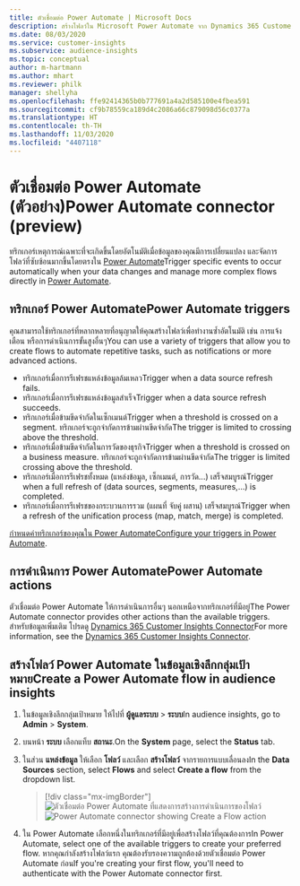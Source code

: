 ```yaml
---
title: ตัวเชื่อมต่อ Power Automate | Microsoft Docs
description: สร้างโฟลว์ใน Microsoft Power Automate จาก Dynamics 365 Customer Insights.
ms.date: 08/03/2020
ms.service: customer-insights
ms.subservice: audience-insights
ms.topic: conceptual
author: m-hartmann
ms.author: mhart
ms.reviewer: philk
manager: shellyha
ms.openlocfilehash: ffe92414365b0b777691a4a2d585100e4fbea591
ms.sourcegitcommit: cf9b78559ca189d4c2086a66c879098d56c0377a
ms.translationtype: HT
ms.contentlocale: th-TH
ms.lasthandoff: 11/03/2020
ms.locfileid: "4407118"
---
```

# <a name="power-automate-connector-preview"></a><span data-ttu-id="eb2ac-103">ตัวเชื่อมต่อ Power Automate (ตัวอย่าง)</span><span class="sxs-lookup"><span data-stu-id="eb2ac-103">Power Automate connector (preview)</span></span>

<span data-ttu-id="eb2ac-104">ทริกเกอร์เหตุการณ์เฉพาะที่จะเกิดขึ้นโดยอัตโนมัติเมื่อข้อมูลของคุณมีการเปลี่ยนแปลง และจัดการโฟลว์ที่ซับซ้อนมากขึ้นโดยตรงใน [Power Automate](https://flow.microsoft.com/)</span><span class="sxs-lookup"><span data-stu-id="eb2ac-104">Trigger specific events to occur automatically when your data changes and manage more complex flows directly in [Power Automate](https://flow.microsoft.com/).</span></span>

## <a name="power-automate-triggers"></a><span data-ttu-id="eb2ac-105">ทริกเกอร์ Power Automate</span><span class="sxs-lookup"><span data-stu-id="eb2ac-105">Power Automate triggers</span></span>

<span data-ttu-id="eb2ac-106">คุณสามารถใช้ทริกเกอร์ที่หลากหลายที่อนุญาตให้คุณสร้างโฟลว์เพื่อทำงานซ้ำอัตโนมัติ เช่น การแจ้งเตือน หรือการดำเนินการขั้นสูงอื่นๆ</span><span class="sxs-lookup"><span data-stu-id="eb2ac-106">You can use a variety of triggers that allow you to create flows to automate repetitive tasks, such as notifications or more advanced actions.</span></span> 

- <span data-ttu-id="eb2ac-107">ทริกเกอร์เมื่อการรีเฟรชแหล่งข้อมูลล้มเหลว</span><span class="sxs-lookup"><span data-stu-id="eb2ac-107">Trigger when a data source refresh fails.</span></span> 
- <span data-ttu-id="eb2ac-108">ทริกเกอร์เมื่อการรีเฟรชแหล่งข้อมูลสำเร็จ</span><span class="sxs-lookup"><span data-stu-id="eb2ac-108">Trigger when a data source refresh succeeds.</span></span>
- <span data-ttu-id="eb2ac-109">ทริกเกอร์เมื่อข้ามขีดจำกัดในเซ็กเมนต์</span><span class="sxs-lookup"><span data-stu-id="eb2ac-109">Trigger when a threshold is crossed on a segment.</span></span> <span data-ttu-id="eb2ac-110">ทริกเกอร์จะถูกจำกัดการข้ามผ่านขีดจำกัด</span><span class="sxs-lookup"><span data-stu-id="eb2ac-110">The trigger is limited to crossing above the threshold.</span></span>
- <span data-ttu-id="eb2ac-111">ทริกเกอร์เมื่อข้ามขีดจำกัดในการวัดของธุรกิจ</span><span class="sxs-lookup"><span data-stu-id="eb2ac-111">Trigger when a threshold is crossed on a business measure.</span></span> <span data-ttu-id="eb2ac-112">ทริกเกอร์จะถูกจำกัดการข้ามผ่านขีดจำกัด</span><span class="sxs-lookup"><span data-stu-id="eb2ac-112">The trigger is limited crossing above the threshold.</span></span>
- <span data-ttu-id="eb2ac-113">ทริกเกอร์เมื่อการรีเฟรชทั้งหมด (แหล่งข้อมูล, เซ็กเมนต์, การวัด...) เสร็จสมบูรณ์</span><span class="sxs-lookup"><span data-stu-id="eb2ac-113">Trigger when a full refresh of (data sources, segments, measures,...) is completed.</span></span>
- <span data-ttu-id="eb2ac-114">ทริกเกอร์เมื่อการรีเฟรชของกระบวนการรวม (แผนที่ จับคู่ ผสาน) เสร็จสมบูรณ์</span><span class="sxs-lookup"><span data-stu-id="eb2ac-114">Trigger when a refresh of the unification process (map, match, merge) is completed.</span></span>

<span data-ttu-id="eb2ac-115">[กำหนดค่าทริกเกอร์ของคุณใน Power Automate](https://flow.microsoft.com/connectors/shared_customerinsights/dynamics-365-customer-insights-connector/)</span><span class="sxs-lookup"><span data-stu-id="eb2ac-115">[Configure your triggers in Power Automate](https://flow.microsoft.com/connectors/shared_customerinsights/dynamics-365-customer-insights-connector/).</span></span>

## <a name="power-automate-actions"></a><span data-ttu-id="eb2ac-116">การดำเนินการ Power Automate</span><span class="sxs-lookup"><span data-stu-id="eb2ac-116">Power Automate actions</span></span>
<span data-ttu-id="eb2ac-117">ตัวเชื่อมต่อ Power Automate ให้การดำเนินการอื่นๆ นอกเหนือจากทริกเกอร์ที่มีอยู่</span><span class="sxs-lookup"><span data-stu-id="eb2ac-117">The Power Automate connector provides other actions than the available triggers.</span></span> <span data-ttu-id="eb2ac-118">สำหรับข้อมูลเพิ่มเติม โปรดดู [Dynamics 365 Customer Insights Connector](https://docs.microsoft.com/connectors/customerinsights/)</span><span class="sxs-lookup"><span data-stu-id="eb2ac-118">For more information, see the [Dynamics 365 Customer Insights Connector](https://docs.microsoft.com/connectors/customerinsights/).</span></span>

## <a name="create-a-power-automate-flow-in-audience-insights"></a><span data-ttu-id="eb2ac-119">สร้างโฟลว์ Power Automate ในข้อมูลเชิงลึกกลุ่มเป้าหมาย</span><span class="sxs-lookup"><span data-stu-id="eb2ac-119">Create a Power Automate flow in audience insights</span></span>

1. <span data-ttu-id="eb2ac-120">ในข้อมูลเชิงลึกกลุ่มเป้าหมาย ให้ไปที่ **ผู้ดูแลระบบ** > **ระบบ**</span><span class="sxs-lookup"><span data-stu-id="eb2ac-120">In audience insights, go to **Admin** > **System**.</span></span>

1. <span data-ttu-id="eb2ac-121">บนหน้า **ระบบ** เลือกแท็บ **สถานะ**.</span><span class="sxs-lookup"><span data-stu-id="eb2ac-121">On the **System** page, select the **Status** tab.</span></span>

1. <span data-ttu-id="eb2ac-122">ในส่วน **แหล่งข้อมูล** ให้เลือก **โฟลว์** และเลือก **สร้างโฟลว์** จากรายการแบบเลื่อนลง</span><span class="sxs-lookup"><span data-stu-id="eb2ac-122">In the **Data Sources** section, select **Flows** and select **Create a flow** from the dropdown list.</span></span>
   > [!div class="mx-imgBorder"]
   > <span data-ttu-id="eb2ac-123">![ตัวเชื่อมต่อ Power Automate ที่แสดงการสร้างการดำเนินการของโฟลว์](media/power-automate-connector-create-flow.png "ตัวเชื่อมต่อ Power Automate แสดงการสร้างการดำเนินการของโฟลว์")</span><span class="sxs-lookup"><span data-stu-id="eb2ac-123">![Power Automate connector showing Create a Flow action](media/power-automate-connector-create-flow.png "Power Automate connector showing Create a Flow action")</span></span>

1. <span data-ttu-id="eb2ac-124">ใน Power Automate เลือกหนึ่งในทริกเกอร์ที่มีอยู่เพื่อสร้างโฟลว์ที่คุณต้องการ</span><span class="sxs-lookup"><span data-stu-id="eb2ac-124">In Power Automate, select one of the available triggers to create your preferred flow.</span></span> <span data-ttu-id="eb2ac-125">หากคุณกำลังสร้างโฟลว์แรก คุณต้องรับรองความถูกต้องด้วยตัวเชื่อมต่อ Power Automate ก่อน</span><span class="sxs-lookup"><span data-stu-id="eb2ac-125">If you're creating your first flow, you'll need to authenticate with the Power Automate connector first.</span></span>
